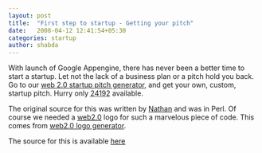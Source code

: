 ```yaml
---
layout: post
title:  "First step to startup - Getting your pitch"
date:   2008-04-12 12:41:54+05:30
categories: startup
author: shabda
---
```

With launch of Google Appengine, there has never been a better time to start a startup. Let not the lack of a business plan or a pitch hold you back. Go to our <a href="http://startuppitch.appspot.com/">web 2.0 startup pitch generator</a>, and get your own, custom, startup pitch. Hurry only <acronym title="len(plangen.adjectives) * len(plangen.topics) * len(plangen.products) * len(plangen.leverages)">24192</acronym> available.

The original source for this was written by [Nathan](http://odio.us/plan/) and was in Perl. Of course we needed a [web2.0](http://en.wikipedia.org/wiki/Snake_oil) logo for such a marvelous piece of code. This comes from [web2.0 logo generator](http://h-master.net/web2.0/index.php).

The source for this is available [here](http://www.42topics.com/dumps/startuppitch/startuppitch.zip)


